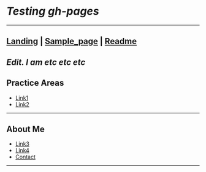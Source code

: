 # <i>Testing gh-pages</i>
---
[Landing](index.md) | [Sample_page](sample_page.md) | [Readme](README.md)
---

<i>Edit. I am etc etc etc</i>
---

## Practice Areas
- [ Link1 ](#link1)<br>
- [ Link2 ](#link2)<br>

---

## About Me
- [ Link3 ](#link3)<br>
- [ Link4 ](#link4)<br>
- [ Contact ](#contact)<br>

---
